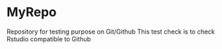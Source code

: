 # MyRepo
Repository for testing purpose on Git/Github
This test check is to check Rstudio compatible to Github